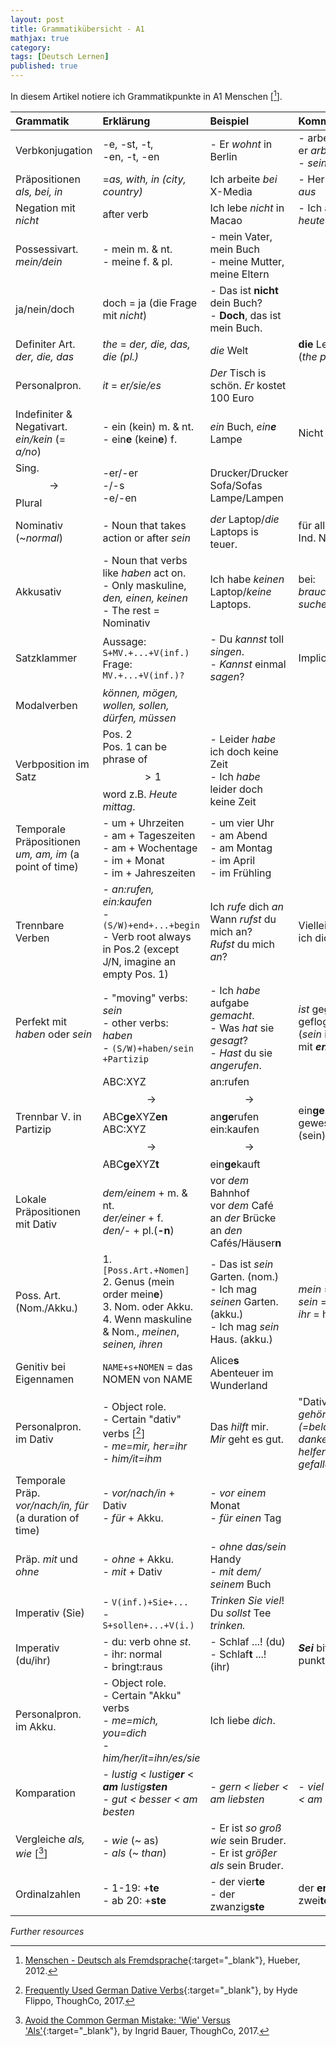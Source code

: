 ```yaml
---
layout: post
title: Grammatikübersicht - A1
mathjax: true
category:
tags: [Deutsch Lernen]
published: true
---
```

In diesem Artikel notiere ich Grammatikpunkte in A1 Menschen [[^menschen]].

|Grammatik| Erklärung | Beispiel | Kommentare |
|:---- | :---- | :---- |:--- |
|Verbkonjugation | -e, -st, -t, <br/> -en, -t, -en | - Er _wohnt_ in Berlin | - arbeiten => er _arbeit**e**t_ <br /> - _sein_, _haben_ |
|Präpositionen _als, bei, in_ |=_as, with, in (city, country)_|Ich arbeite _bei_ X-Media | - Herkunft _aus_ <br /> |
|Negation mit _nicht_ | after verb | Ich lebe _nicht_ in Macao | - Ich arbeite _heute_ nicht |
|Possessivart. _mein/dein_ | - mein m. & nt.<br/> -  meine f. & pl.| - mein Vater, mein Buch <br/> - meine Mutter, meine Eltern | |
|ja/nein/doch| doch = ja (die Frage mit _nicht_)|- Das ist **nicht** dein Buch? <br/> - **Doch**, das ist mein Buch. ||
|Definiter Art. _der, die, das_ | _the_ = _der, die, das, die (pl.)_ | _die_ Welt | **die** Leute (**pl**) (_the people_)|
|Personalpron. | _it_ = _er/sie/es_ |_Der_ Tisch is schön. _Er_ kostet 100 Euro| |
|Indefiniter & Negativart. _ein/kein_ (= _a/no_) | - ein (kein) m. & nt. <br/> -  ein**e** (kein**e**) f.| _ein_ Buch, _ein**e**_ Lampe | Nicht pl. |
|Sing. $$\rightarrow$$ Plural |  -er/-er <br/> -/-s <br/> -e/-en | Drucker/Drucker <br/> Sofa/Sofas <br/> Lampe/Lampen| |
|Nominativ (~_normal_)| - Noun that takes action or after _sein_ | _der_ Laptop/_die_ Laptops is teuer.|für alles Def. Ind. Neg. Art.|
|Akkusativ <br/> | - Noun that verbs like _haben_ act on. <br/> - Only maskuline, _den, einen, keinen_ <br> - The rest = Nominativ | Ich habe _keinen_ Laptop/_keine_ Laptops. | bei: _brauchen, suchen,..._ |
|Satzklammer| Aussage: `S+MV.+...+V(inf.)` <br/>Frage: `MV.+...+V(inf.)?`  | - Du _kannst_ toll _singen_. <br/> - _Kannst_ einmal _sagen_?| Implicit _du_|
|Modalverben| _können, mögen, wollen, sollen, dürfen, müssen_
|Verbposition im Satz | Pos. 2 <br/> Pos. 1 can be phrase of $$>1$$ word z.B. _Heute mittag_.| - Leider _habe_ ich doch keine Zeit <br/> - Ich _habe_ leider doch keine Zeit ||
|Temporale Präpositionen _um, am, im_ (a point of time)| - um + Uhrzeiten <br/> - am + Tageszeiten <br/> - am + Wochentage <br> - im + Monat <br> - im + Jahreszeiten| - um vier Uhr <br/> - am Abend  <br/> - am Montag <br/> - im April <br/> - im Frühling ||
|Trennbare Verben| - _an:rufen, ein:kaufen_ <br> -`(S/W)+end+...+begin` <br> - Verb root always in Pos.2 (except J/N, imagine an empty Pos. 1) | Ich _rufe_ dich _an_  <br/>  Wann _rufst_ du mich an? <br/> _Rufst_ du mich _an_?| Vielleicht _rufe_ ich dich _an_. <br/> |
|Perfekt mit _haben_ oder _sein_ | - "moving" verbs: _sein_ <br/>  - other verbs: _haben_<br> - `(S/W)+haben/sein +Partizip`| - Ich _habe_ aufgabe _gemacht_.  <br> - Was _hat_ sie _gesagt_? <br> - _Hast_ du sie _angerufen_.| _ist_ geganen/ geflog**en** (_sein_ immer mit _**en**_) |
|Trennbar V. in Partizip | ABC:XYZ $$\rightarrow$$ ABC**ge**XYZ**en**  <br> ABC:XYZ $$\rightarrow$$ ABC**ge**XYZ**t** |an:rufen $$\rightarrow$$ an**ge**rufen <br> ein:kaufen $$\rightarrow$$ ein**ge**kauft |ein**gestiegen**. gewesen (sein)|
|Lokale Präpositionen mit Dativ| _dem/einem_ + m. & nt. <br> _der/einer_ + f. <br> _den/-_ + pl.(**-n**) | vor _dem_ Bahnhof <br> vor _dem_ Café <br> an _der_ Brücke  <br> an _den_ Cafés/Häuser**n**|
| Poss. Art. (Nom./Akku.) | 1. `[Poss.Art.+Nomen]` <br> 2. Genus (mein order mein**e**) <br> 3. Nom. oder Akku. <br> 4. Wenn maskuline & Nom., _meinen_, _seinen, ihren_ | - Das ist _sein_ Garten. (nom.) <br> - Ich mag _seinen_ Garten. (akku.) <br> - Ich mag _sein_ Haus. (akku.)|_mein_ = my <br> _sein_ = his <br> _ihr_ = her|
|Genitiv bei Eigennamen|`NAME+s+NOMEN` = das NOMEN von NAME|Alice**s** Abenteuer im Wunderland||
|Personalpron. im Dativ | - Object role. <br> - Certain "dativ" verbs [[^dativ]] <br> - _me=mir, her=ihr <br> - him/it=ihm_| Das _hilft_ mir. <br>_Mir_ geht es gut.| "Dativ" verb: _gehören (=belong), danken, helfen, gefallen_ |
|Temporale Präp. _vor/nach/in, für_ (a duration of time)| - _vor/nach/in_ + Dativ <br> - _für_ + Akku.| - _vor einem_ Monat <br> - _für einen_ Tag | |
|Präp. _mit_ und _ohne_ | - _ohne_ + Akku. <br> - _mit_ + Dativ | - _ohne das/sein_ Handy <br> - _mit dem/ seinem_ Buch | |
|Imperativ (Sie)| - `V(inf.)+Sie+...` <br> - `S+sollen+...+V(i.)` | _Trinken Sie viel_! <br> Du _sollst_ Tee _trinken._| |
|Imperativ (du/ihr)| - du: verb ohne _st_. <br> - ihr: normal <br> - bringt:raus | - Schlaf ...! (du) <br> - Schlaf**t** ...! (ihr)|_**Sei**_ bitte punktlich|
|Personalpron. im Akku.|  - Object role. <br> - Certain "Akku" verbs <br> - _me=mich, you=dich_ <br> - _him/her/it=ihn/es/sie_ | Ich liebe _dich_.||
|Komparation| - _lustig_ < _lustig**er**_ < _**am** lustig**sten**_ <br> - _gut < besser < am besten_| - _gern < lieber < am liebsten_| - _viel < mehr < am meisten_ |
|Vergleiche _als, wie_ [[^vergleich]]| - _wie_ (~ as) <br> - _als_ (~ _than_)| - Er ist _so groß wie_ sein Bruder. <br> - Er ist _grӧβer als_ sein Bruder.||
|Ordinalzahlen | - 1-19: +**te** <br> - ab 20: +**ste** | - der vier**te** <br> - der zwanzig**ste** | der **erste**, zwei**te**, **dritte**|

_Further resources_

[^menschen]: [Menschen - Deutsch als Fremdsprache](https://www.hueber.de/seite/pg_lehren_audios_01_mns){:target="_blank"}, Hueber, 2012.

[^dativ]: [Frequently Used German Dative Verbs](https://www.thoughtco.com/frequently-used-german-dative-verbs-4071410){:target="_blank"}, by Hyde Flippo, ThoughCo, 2017.

[^vergleich]: [Avoid the Common German Mistake: 'Wie' Versus 'Als'](https://www.thoughtco.com/german-mistake-wie-versus-als-1444453){:target="_blank"}, by Ingrid Bauer, ThoughCo, 2017.